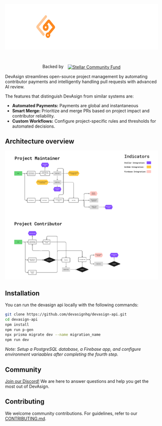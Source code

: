 <br/>
<div align="center">
  <a href="https://www.devasign.com" style="display: block; margin: 0 auto;">
    <picture>
      <source media="(prefers-color-scheme: dark)" srcset="./public/readme-cover-nobg.png">
      <source media="(prefers-color-scheme: light)" srcset="./public/readme-cover.png">
      <img alt="DevAsign Logo" src="./public/readme-cover-nobg.png" height="150" style="display: block; margin: 0 auto;">
    </picture>
  </a>
<br/>

<br/>

<p align="center">
  Backed by <a href="https://communityfund.stellar.org/" style="margin-left: 10px;"><img src="https://devasign.com/assets/scf%20logo-39ec023b.svg" height="50" alt="Stellar Community Fund" align="center" /></a>
</p>

</div>

DevAsign streamlines open-source project management by automating contributor payments and intelligently handling pull requests with advanced AI review.

The features that distinguish DevAsign from similar systems are:

* **Automated Payments:** Payments are global and instantaneous
* **Smart Merge:** Prioritize and merge PRs based on project impact and contributor reliability.
* **Custom Workflows:** Configure project-specific rules and thresholds for automated decisions.

## Architecture overview

![Architecture overview](/public/devasign-user-flow_(MVP).png)

## Installation

You can run the devasign api locally with the following commands:

```bash
git clone https://github.com/devasignhq/devasign-api.git
cd devasign-api
npm install
npm run p-gen
npx prisma migrate dev --name migration_name
npm run dev
```

*Note: Setup a PostgreSQL database, a Firebase app, and configure environment variaables after completing the fourth step.*

## Community

[Join our Discord!](https://discord.com/channels/1335941257155055688/1335941257641328743) We are here to answer questions and help you get the most out of DevAsign.

## Contributing

We welcome community contributions. For guidelines, refer to our [CONTRIBUTING.md](/CONTRIBUTING.md).

